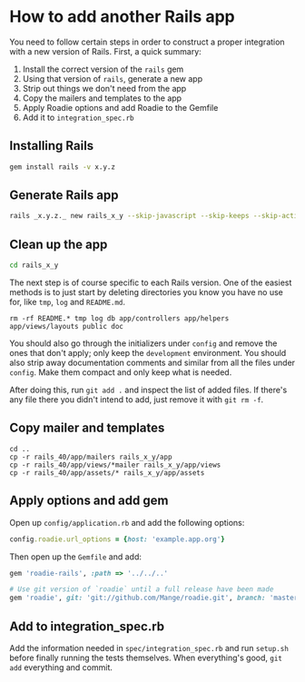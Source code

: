 # How to add another Rails app

You need to follow certain steps in order to construct a proper integration with a new version of Rails. First, a quick summary:

1. Install the correct version of the `rails` gem
2. Using that version of `rails`, generate a new app
3. Strip out things we don't need from the app
4. Copy the mailers and templates to the app
5. Apply Roadie options and add Roadie to the Gemfile
6. Add it to `integration_spec.rb`

## Installing Rails

```bash
gem install rails -v x.y.z
```

## Generate Rails app

```bash
rails _x.y.z._ new rails_x_y --skip-javascript --skip-keeps --skip-active-record --skip-test-unit
```

## Clean up the app

```bash
cd rails_x_y
```

The next step is of course specific to each Rails version. One of the easiest methods is to just start by deleting directories you know you have no use for, like `tmp`, `log` and `README.md`.

```
rm -rf README.* tmp log db app/controllers app/helpers app/views/layouts public doc
```

You should also go through the initializers under `config` and remove the ones that don't apply; only keep the `development` environment. You should also strip away documentation comments and similar from all the files under `config`. Make them compact and only keep what is needed.

After doing this, run `git add .` and inspect the list of added files. If there's any file there you didn't intend to add, just remove it with `git rm -f`.

## Copy mailer and templates

```
cd ..
cp -r rails_40/app/mailers rails_x_y/app
cp -r rails_40/app/views/*mailer rails_x_y/app/views
cp -r rails_40/app/assets/* rails_x_y/app/assets
```

## Apply options and add gem

Open up `config/application.rb` and add the following options:

```ruby
config.roadie.url_options = {host: 'example.app.org'}
```

Then open up the `Gemfile` and add:

```ruby
gem 'roadie-rails', :path => '../../..'

# Use git version of `roadie` until a full release have been made
gem 'roadie', git: 'git://github.com/Mange/roadie.git', branch: 'master'
```

## Add to integration_spec.rb

Add the information needed in `spec/integration_spec.rb` and run `setup.sh` before finally running the tests themselves. When everything's good, `git add` everything and commit.

